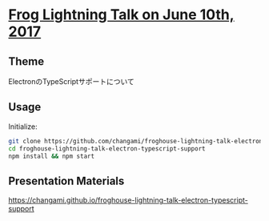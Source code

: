 <a href='https://www.facebook.com/events/1805637329764801' target='_blank'>Frog Lightning Talk on June 10th, 2017</a>
===

Theme
---
ElectronのTypeScriptサポートについて

Usage
---
Initialize:
```sh
git clone https://github.com/changami/froghouse-lightning-talk-electron-typescript-support.git
cd froghouse-lightning-talk-electron-typescript-support
npm install && npm start
```

Presentation Materials
---
<a href='https://changami.github.io/froghouse-lightning-talk-electron-typescript-support' target='_blank'>https://changami.github.io/froghouse-lightning-talk-electron-typescript-support</a>
